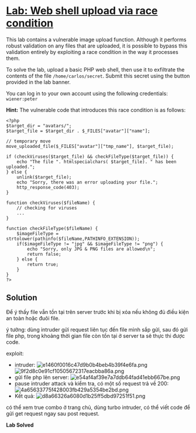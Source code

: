 # [Lab: Web shell upload via race condition](https://portswigger.net/web-security/file-upload/lab-file-upload-web-shell-upload-via-race-condition)

This lab contains a vulnerable image upload function. Although it performs robust validation on any files that are uploaded, it is possible to bypass this validation entirely by exploiting a race condition in the way it processes them.

To solve the lab, upload a basic PHP web shell, then use it to exfiltrate the contents of the file  `/home/carlos/secret`. Submit this secret using the button provided in the lab banner.

You can log in to your own account using the following credentials:  `wiener:peter`

**Hint:**
The vulnerable code that introduces this race condition is as follows:
```
<?php
$target_dir = "avatars/";
$target_file = $target_dir . $_FILES["avatar"]["name"];

// temporary move
move_uploaded_file($_FILES["avatar"]["tmp_name"], $target_file);

if (checkViruses($target_file) && checkFileType($target_file)) {
    echo "The file ". htmlspecialchars( $target_file). " has been uploaded.";
} else {
    unlink($target_file);
    echo "Sorry, there was an error uploading your file.";
    http_response_code(403);
}

function checkViruses($fileName) {
    // checking for viruses
    ...
}

function checkFileType($fileName) {
    $imageFileType = strtolower(pathinfo($fileName,PATHINFO_EXTENSION));
    if($imageFileType != "jpg" && $imageFileType != "png") {
        echo "Sorry, only JPG & PNG files are allowed\n";
        return false;
    } else {
        return true;
    }
}
?>
```

## Solution
Để ý thấy file vẫn tồn tại trên server trước khi bị xóa nếu không đủ điều kiện an toàn hoặc đuôi file.

ý tưởng: dùng intruder gửi request liên tục đến file mình sắp gửi, sau đó gửi file php, trong khoảng thời gian file còn tồn tại ở server ta sẽ thực thi được code.

exploit:
- intruder:
![e1460f0016c47d9b0b4beb4b39f4e6fa.png](../../../../../../_resources/e1460f0016c47d9b0b4beb4b39f4e6fa.png)
![9f2d8c0e91cf10505672317eacbba86a.png](../../../../../../_resources/9f2d8c0e91cf10505672317eacbba86a.png)
- gửi file php lên server:
![e54af4af39e7a7ddb64fad41ebb667be.png](../../../../../../_resources/e54af4af39e7a7ddb64fad41ebb667be.png)
- pause intruder attack và kiểm tra, có một số request trả về 200:
![4a65633775f428003fb429a5354be2bd.png](../../../../../../_resources/4a65633775f428003fb429a5354be2bd.png)
- Kết quả:
![d8a66326a6080d1b25ff5dbd97251f51.png](../../../../../../_resources/d8a66326a6080d1b25ff5dbd97251f51.png)

có thể xem true combo ở trang chủ, dùng turbo intruder, có thể viết code để gửi get request ngay sau post request.

**Lab Solved**
